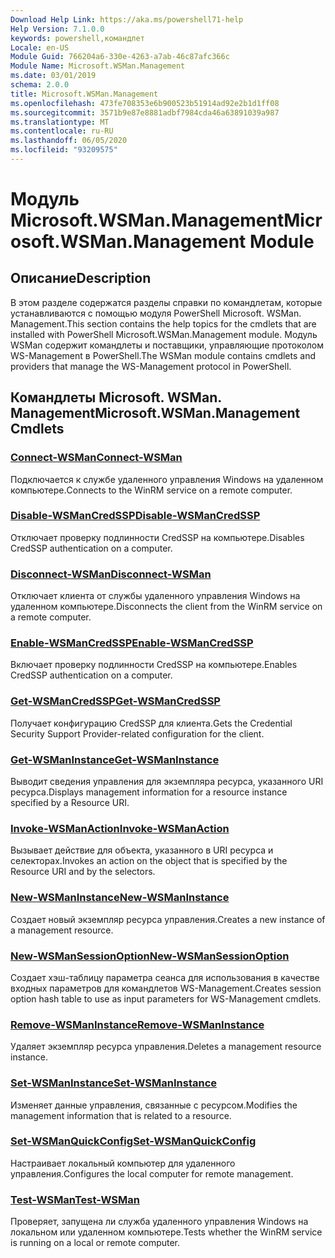 ```yaml
---
Download Help Link: https://aka.ms/powershell71-help
Help Version: 7.1.0.0
keywords: powershell,командлет
Locale: en-US
Module Guid: 766204a6-330e-4263-a7ab-46c87afc366c
Module Name: Microsoft.WSMan.Management
ms.date: 03/01/2019
schema: 2.0.0
title: Microsoft.WSMan.Management
ms.openlocfilehash: 473fe708353e6b900523b51914ad92e2b1d1ff08
ms.sourcegitcommit: 3571b9e87e8881adbf7984cda46a63891039a987
ms.translationtype: MT
ms.contentlocale: ru-RU
ms.lasthandoff: 06/05/2020
ms.locfileid: "93209575"
---
```

# <span data-ttu-id="558f4-103">Модуль Microsoft.WSMan.Management</span><span class="sxs-lookup"><span data-stu-id="558f4-103">Microsoft.WSMan.Management Module</span></span>

## <span data-ttu-id="558f4-104">Описание</span><span class="sxs-lookup"><span data-stu-id="558f4-104">Description</span></span>

<span data-ttu-id="558f4-105">В этом разделе содержатся разделы справки по командлетам, которые устанавливаются с помощью модуля PowerShell Microsoft. WSMan. Management.</span><span class="sxs-lookup"><span data-stu-id="558f4-105">This section contains the help topics for the cmdlets that are installed with PowerShell Microsoft.WSMan.Management module.</span></span> <span data-ttu-id="558f4-106">Модуль WSMan содержит командлеты и поставщики, управляющие протоколом WS-Management в PowerShell.</span><span class="sxs-lookup"><span data-stu-id="558f4-106">The WSMan module contains cmdlets and providers that manage the WS-Management protocol in PowerShell.</span></span>

## <span data-ttu-id="558f4-107">Командлеты Microsoft. WSMan. Management</span><span class="sxs-lookup"><span data-stu-id="558f4-107">Microsoft.WSMan.Management Cmdlets</span></span>

### [<span data-ttu-id="558f4-108">Connect-WSMan</span><span class="sxs-lookup"><span data-stu-id="558f4-108">Connect-WSMan</span></span>](Connect-WSMan.md)
<span data-ttu-id="558f4-109">Подключается к службе удаленного управления Windows на удаленном компьютере.</span><span class="sxs-lookup"><span data-stu-id="558f4-109">Connects to the WinRM service on a remote computer.</span></span>

### [<span data-ttu-id="558f4-110">Disable-WSManCredSSP</span><span class="sxs-lookup"><span data-stu-id="558f4-110">Disable-WSManCredSSP</span></span>](Disable-WSManCredSSP.md)
<span data-ttu-id="558f4-111">Отключает проверку подлинности CredSSP на компьютере.</span><span class="sxs-lookup"><span data-stu-id="558f4-111">Disables CredSSP authentication on a computer.</span></span>

### [<span data-ttu-id="558f4-112">Disconnect-WSMan</span><span class="sxs-lookup"><span data-stu-id="558f4-112">Disconnect-WSMan</span></span>](Disconnect-WSMan.md)
<span data-ttu-id="558f4-113">Отключает клиента от службы удаленного управления Windows на удаленном компьютере.</span><span class="sxs-lookup"><span data-stu-id="558f4-113">Disconnects the client from the WinRM service on a remote computer.</span></span>

### [<span data-ttu-id="558f4-114">Enable-WSManCredSSP</span><span class="sxs-lookup"><span data-stu-id="558f4-114">Enable-WSManCredSSP</span></span>](Enable-WSManCredSSP.md)
<span data-ttu-id="558f4-115">Включает проверку подлинности CredSSP на компьютере.</span><span class="sxs-lookup"><span data-stu-id="558f4-115">Enables CredSSP authentication on a computer.</span></span>

### [<span data-ttu-id="558f4-116">Get-WSManCredSSP</span><span class="sxs-lookup"><span data-stu-id="558f4-116">Get-WSManCredSSP</span></span>](Get-WSManCredSSP.md)
<span data-ttu-id="558f4-117">Получает конфигурацию CredSSP для клиента.</span><span class="sxs-lookup"><span data-stu-id="558f4-117">Gets the Credential Security Support Provider-related configuration for the client.</span></span>

### [<span data-ttu-id="558f4-118">Get-WSManInstance</span><span class="sxs-lookup"><span data-stu-id="558f4-118">Get-WSManInstance</span></span>](Get-WSManInstance.md)
<span data-ttu-id="558f4-119">Выводит сведения управления для экземпляра ресурса, указанного URI ресурса.</span><span class="sxs-lookup"><span data-stu-id="558f4-119">Displays management information for a resource instance specified by a Resource URI.</span></span>

### [<span data-ttu-id="558f4-120">Invoke-WSManAction</span><span class="sxs-lookup"><span data-stu-id="558f4-120">Invoke-WSManAction</span></span>](Invoke-WSManAction.md)
<span data-ttu-id="558f4-121">Вызывает действие для объекта, указанного в URI ресурса и селекторах.</span><span class="sxs-lookup"><span data-stu-id="558f4-121">Invokes an action on the object that is specified by the Resource URI and by the selectors.</span></span>

### [<span data-ttu-id="558f4-122">New-WSManInstance</span><span class="sxs-lookup"><span data-stu-id="558f4-122">New-WSManInstance</span></span>](New-WSManInstance.md)
<span data-ttu-id="558f4-123">Создает новый экземпляр ресурса управления.</span><span class="sxs-lookup"><span data-stu-id="558f4-123">Creates a new instance of a management resource.</span></span>

### [<span data-ttu-id="558f4-124">New-WSManSessionOption</span><span class="sxs-lookup"><span data-stu-id="558f4-124">New-WSManSessionOption</span></span>](New-WSManSessionOption.md)
<span data-ttu-id="558f4-125">Создает хэш-таблицу параметра сеанса для использования в качестве входных параметров для командлетов WS-Management.</span><span class="sxs-lookup"><span data-stu-id="558f4-125">Creates session option hash table to use as input parameters for WS-Management cmdlets.</span></span>

### [<span data-ttu-id="558f4-126">Remove-WSManInstance</span><span class="sxs-lookup"><span data-stu-id="558f4-126">Remove-WSManInstance</span></span>](Remove-WSManInstance.md)
<span data-ttu-id="558f4-127">Удаляет экземпляр ресурса управления.</span><span class="sxs-lookup"><span data-stu-id="558f4-127">Deletes a management resource instance.</span></span>

### [<span data-ttu-id="558f4-128">Set-WSManInstance</span><span class="sxs-lookup"><span data-stu-id="558f4-128">Set-WSManInstance</span></span>](Set-WSManInstance.md)
<span data-ttu-id="558f4-129">Изменяет данные управления, связанные с ресурсом.</span><span class="sxs-lookup"><span data-stu-id="558f4-129">Modifies the management information that is related to a resource.</span></span>

### [<span data-ttu-id="558f4-130">Set-WSManQuickConfig</span><span class="sxs-lookup"><span data-stu-id="558f4-130">Set-WSManQuickConfig</span></span>](Set-WSManQuickConfig.md)
<span data-ttu-id="558f4-131">Настраивает локальный компьютер для удаленного управления.</span><span class="sxs-lookup"><span data-stu-id="558f4-131">Configures the local computer for remote management.</span></span>

### [<span data-ttu-id="558f4-132">Test-WSMan</span><span class="sxs-lookup"><span data-stu-id="558f4-132">Test-WSMan</span></span>](Test-WSMan.md)
<span data-ttu-id="558f4-133">Проверяет, запущена ли служба удаленного управления Windows на локальном или удаленном компьютере.</span><span class="sxs-lookup"><span data-stu-id="558f4-133">Tests whether the WinRM service is running on a local or remote computer.</span></span>

